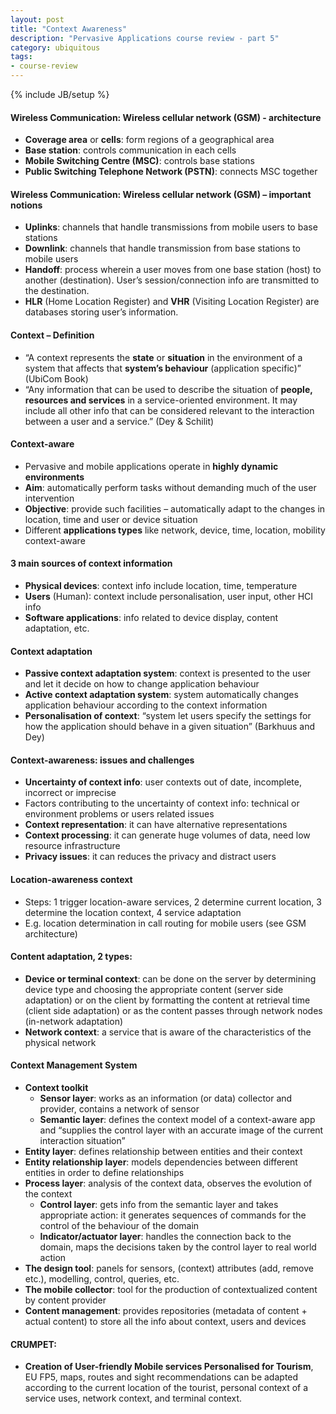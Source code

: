 ```yaml
---
layout: post
title: "Context Awareness"
description: "Pervasive Applications course review - part 5"
category: ubiquitous
tags: 
- course-review
---
```

{% include JB/setup %}

#### Wireless Communication: Wireless cellular network (GSM) - architecture
* **Coverage area** or **cells**: form regions of a geographical area
* **Base station**: controls communication in each cells
* **Mobile Switching Centre (MSC)**:  controls base stations
* **Public Switching Telephone Network (PSTN)**: connects MSC together

#### Wireless Communication: Wireless cellular network (GSM) – important notions
* **Uplinks**: channels that handle transmissions from mobile users to base stations
* **Downlink**: channels that handle transmission from base stations to mobile users
* **Handoff**: process wherein a user moves from one base station (host) to another (destination). User’s session/connection info are transmitted to the destination.
* **HLR** (Home Location Register) and **VHR** (Visiting Location Register) are databases storing user’s information.

#### Context – Definition
* “A context represents the **state** or **situation** in the environment of a system that affects that **system’s behaviour** (application specific)” (UbiCom Book)
* “Any information that can be used to describe the situation of **people, resources and services** in a service-oriented environment. It may include all other info that can be considered relevant to the interaction between a user and a service.” (Dey & Schilit)

#### Context-aware
* Pervasive and mobile applications operate in **highly dynamic environments**
* **Aim**: automatically perform tasks without demanding much of the user intervention
* **Objective**: provide such facilities – automatically adapt to the changes in location, time and user or device situation
* Different **applications types** like network, device, time, location, mobility context-aware

#### 3 main sources of context information
* **Physical devices**: context info include location, time, temperature
* **Users** (Human): context include personalisation, user input, other HCI info
* **Software applications**: info related to device display, content adaptation, etc.

#### Context adaptation
* **Passive context adaptation system**: context is presented to the user and let it decide on how to change application behaviour
* **Active context adaptation system**: system automatically changes application behaviour according to the context information
* **Personalisation of context**: “system let users specify the settings for how the application should behave in a given situation” (Barkhuus and Dey) 

#### Context-awareness: issues and challenges
* **Uncertainty of context info**: user contexts out of date, incomplete, incorrect or imprecise
* Factors contributing to the uncertainty of context info: technical or environment problems or users related issues
* **Context representation**: it can have alternative representations
* **Context processing**: it can generate huge volumes of data, need low resource infrastructure
* **Privacy issues**: it can reduces the privacy and distract users

#### Location-awareness context
* Steps: 1 trigger location-aware services, 2 determine current location, 3 determine the location context, 4 service adaptation
* E.g. location determination in call routing for mobile users (see GSM architecture)

#### Content adaptation, 2 types:
* **Device or terminal context**: can be done on the server by determining device type and choosing the appropriate content (server side adaptation) or on the client  by formatting the content at retrieval time (client side adaptation) or as the content passes through network nodes (in-network adaptation)
* **Network context**: a service that is aware of the characteristics of the physical network

#### Context Management System
* **Context toolkit**
	- **Sensor layer**: works as an information (or data) collector and provider, contains a network of sensor
	- **Semantic layer**: defines the context model of a context-aware app and “supplies the control layer with an accurate image of the current interaction situation”
* **Entity layer**: defines relationship between entities and their context
* **Entity relationship layer**: models dependencies between different entities in order to define relationships
* **Process layer**: analysis of the context data, observes the evolution of the context
	- **Control layer**: gets info from the semantic layer and takes appropriate action: it generates sequences of commands for the control of the behaviour of the domain
	- **Indicator/actuator layer**: handles the connection back to the domain, maps the decisions taken by the control layer to real world action
* **The design tool**: panels for sensors, (context) attributes (add, remove etc.), modelling, control, queries, etc.
* **The mobile collector**: tool for the production of contextualized content by content provider
* **Content management**: provides repositories (metadata of content + actual content) to store all the info about context, users and devices

#### CRUMPET: 
* **Creation of User-friendly Mobile services Personalised for Tourism**, EU FP5, maps, routes and sight recommendations can be adapted according to the current location of the tourist, personal context of a service uses, network context, and terminal context.



